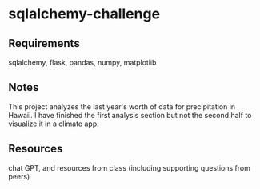 # sqlalchemy-challenge

## Requirements
sqlalchemy, flask, pandas, numpy, matplotlib

## Notes
This project analyzes the last year's worth of data for precipitation in Hawaii. I have finished the first analysis section but not the second half to visualize it in a climate app.

## Resources 
chat GPT, and resources from class (including supporting questions from peers)

